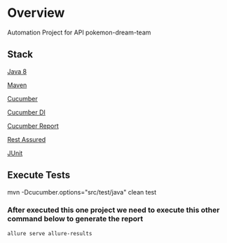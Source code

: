 # Overview

Automation Project for API pokemon-dream-team

## Stack

[Java 8](https://java.com/en/download/faq/java8.xml)

[Maven](https://maven.apache.org/)

[Cucumber](https://cucumber.io/docs/bdd/?query=java)

[Cucumber DI](https://github.com/cucumber/cucumber-jvm/tree/master/picocontainer)

[Cucumber Report](https://github.com/trivago/cluecumber-report-plugin)

[Rest Assured](http://rest-assured.io/)

[JUnit](https://junit.org/junit5/)


## Execute Tests

mvn -Dcucumber.options="src/test/java" clean test

### After executed this one project we need to execute this other command below to generate the report
```
allure serve allure-results
```
